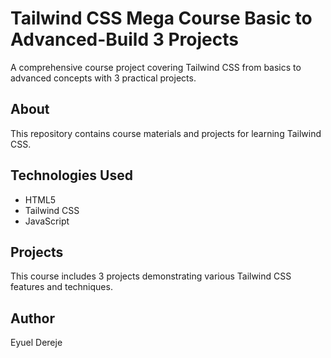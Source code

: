 # Tailwind CSS Mega Course Basic to Advanced-Build 3 Projects

A comprehensive course project covering Tailwind CSS from basics to advanced concepts with 3 practical projects.

## About

This repository contains course materials and projects for learning Tailwind CSS.

## Technologies Used

- HTML5
- Tailwind CSS
- JavaScript

## Projects

This course includes 3 projects demonstrating various Tailwind CSS features and techniques.

## Author

Eyuel Dereje
